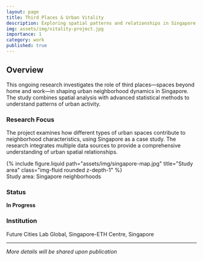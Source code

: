 ```yaml
---
layout: page
title: Third Places & Urban Vitality
description: Exploring spatial patterns and relationships in Singapore's urban neighborhoods
img: assets/img/vitality-project.jpg
importance: 1
category: work
published: true
---
```


## Overview

This ongoing research investigates the role of third places—spaces beyond home and work—in shaping urban neighborhood dynamics in Singapore. The study combines spatial analysis with advanced statistical methods to understand patterns of urban activity.

### Research Focus

The project examines how different types of urban spaces contribute to neighborhood characteristics, using Singapore as a case study. The research integrates multiple data sources to provide a comprehensive understanding of urban spatial relationships.

<div class="row mt-3">
    <div class="col-sm mt-3 mt-md-0">
        {% include figure.liquid path="assets/img/singapore-map.jpg" title="Study area" class="img-fluid rounded z-depth-1" %}
    </div>
</div>
<div class="caption">
    Study area: Singapore neighborhoods
</div>

### Status

**In Progress**

### Institution

Future Cities Lab Global, Singapore-ETH Centre, Singapore

---

*More details will be shared upon publication*
